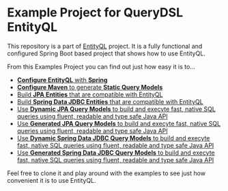 # Example Project for QueryDSL EntityQL

This repository is a part of [EntityQL](https://github.com/eXsio/querydsl-entityql) project.
It is a fully functional and configured Spring Boot based project that shows how to use EntityQL.

From this Examples Project you can find out just how easy it is to...
- [**Configure EntityQL** with **Spring**](https://github.com/eXsio/querydsl-entityql-examples/blob/master/src/main/java/pl/exsio/querydsl/entityql/examples/configuration/SpringContext.java)
- [**Configure Maven** to generate **Static Query Models**](https://github.com/eXsio/querydsl-entityql-examples/blob/master/pom.xml)
- [Build **JPA Entities** that are compatible with EntityQL](https://github.com/eXsio/querydsl-entityql-examples/tree/master/src/main/java/pl/exsio/querydsl/entityql/examples/jpa/entity)
- [Build **Spring Data JDBC Entities** that are compatible with EntityQL](https://github.com/eXsio/querydsl-entityql-examples/tree/master/src/main/java/pl/exsio/querydsl/entityql/examples/jpa/entity)
- [Use **Dynamic JPA Query Models** to build and execyte fast, native SQL queries using fluent, readable and type safe Java API](https://github.com/eXsio/querydsl-entityql-examples/tree/master/src/main/java/pl/exsio/querydsl/entityql/examples/jpa/example/dynamic)
- [Use **Generated JPA Query Models** to build and execyte fast, native SQL queries using fluent, readable and type safe Java API](https://github.com/eXsio/querydsl-entityql-examples/tree/master/src/main/java/pl/exsio/querydsl/entityql/examples/jpa/example/generated)
- [Use **Dynamic Spring Data JDBC Query Models** to build and execyte fast, native SQL queries using fluent, readable and type safe Java API](https://github.com/eXsio/querydsl-entityql-examples/tree/master/src/main/java/pl/exsio/querydsl/entityql/examples/spring_data_jdbc/example/dynamic)
- [Use **Generated Spring Data JDBC Query Models** to build and execyte fast, native SQL queries using fluent, readable and type safe Java API](https://github.com/eXsio/querydsl-entityql-examples/tree/master/src/main/java/pl/exsio/querydsl/entityql/examples/spring_data_jdbc/example/generated)

Feel free to clone it and play around with the examples to see just how convenient it is to use EntityQL. 
